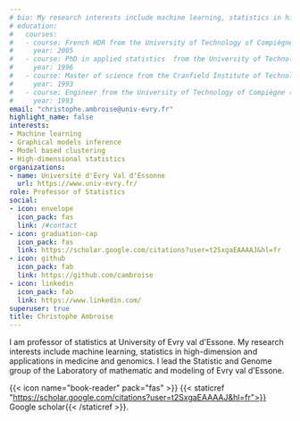 ```yaml
---
# bio: My research interests include machine learning, statistics in high-dimension and applications in medicine and genomics.
# education:
#   courses:
#   - course: French HDR from the University of Technology of Compiègne (France)
#     year: 2005
#   - course: PhD in applied statistics  from the University of Technology of Compiègne (France)
#     year: 1996
#   - course: Master of science from the Cranfield Institute of Technology (UK).
#     year: 1993
#   - course: Engineer from the University of Technology of Compiègne (UTC, France)
#     year: 1993
email: "christophe.ambroise@univ-evry.fr"
highlight_name: false
interests:
- Machine learning
- Graphical models inference
- Model based clustering
- High-dimensional statistics
organizations:
- name: Université d'Évry Val d'Essonne
  url: https://www.univ-evry.fr/
role: Professor of Statistics
social:
- icon: envelope
  icon_pack: fas
  link: /#contact
- icon: graduation-cap
  icon_pack: fas
  link: https://scholar.google.com/citations?user=t2SxgaEAAAAJ&hl=fr
- icon: github
  icon_pack: fab
  link: https://github.com/cambroise
- icon: linkedin
  icon_pack: fab
  link: https://www.linkedin.com/
superuser: true
title: Christophe Ambroise
---
```


I am  professor of statistics at University of Evry val d'Essone. My research interests include machine learning, statistics in high-dimension and applications in medicine and genomics. I lead the Statistic and Genome group of the Laboratory of mathematic and modeling of Evry val d'Essone.

<!-- 
{{< icon name="download" pack="fas" >}}  my {{< staticref "media/resume-cambroise.pdf" "newtab" >}}resumé{{< /staticref >}}.
-->

{{< icon name="book-reader" pack="fas" >}}   {{< staticref "https://scholar.google.com/citations?user=t2SxgaEAAAAJ&hl=fr">}}  Google scholar{{< /staticref >}}.

